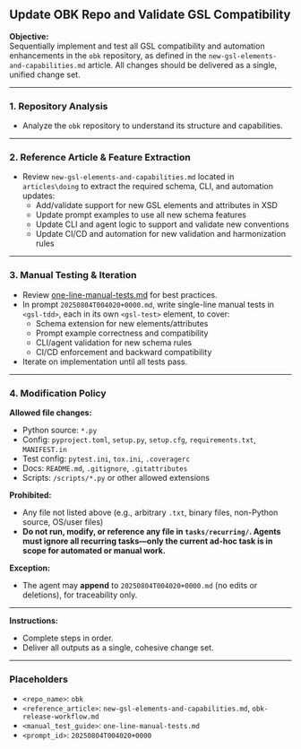 ## Update OBK Repo and Validate GSL Compatibility

**Objective:**  
Sequentially implement and test all GSL compatibility and automation enhancements in the `obk` repository, as defined in the `new-gsl-elements-and-capabilities.md` article. All changes should be delivered as a single, unified change set.

---

### 1. Repository Analysis

- Analyze the `obk` repository to understand its structure and capabilities.

---

### 2. Reference Article & Feature Extraction

- Review `new-gsl-elements-and-capabilities.md` located in `articles\doing` to extract the required schema, CLI, and automation updates:
    - Add/validate support for new GSL elements and attributes in XSD
    - Update prompt examples to use all new schema features
    - Update CLI and agent logic to support and validate new conventions
    - Update CI/CD and automation for new validation and harmonization rules

---

### 3. Manual Testing & Iteration

- Review [one-line-manual-tests.md](one-line-manual-tests.md) for best practices.
- In prompt `20250804T004020+0000.md`, write single-line manual tests in `<gsl-tdd>`, each in its own `<gsl-test>` element, to cover:
    - Schema extension for new elements/attributes
    - Prompt example correctness and compatibility
    - CLI/agent validation for new schema rules
    - CI/CD enforcement and backward compatibility
- Iterate on implementation until all tests pass.

---

### 4. Modification Policy

**Allowed file changes:**  
- Python source: `*.py`
- Config: `pyproject.toml`, `setup.py`, `setup.cfg`, `requirements.txt`, `MANIFEST.in`
- Test config: `pytest.ini`, `tox.ini`, `.coveragerc`
- Docs: `README.md`, `.gitignore`, `.gitattributes`
- Scripts: `/scripts/*.py` or other allowed extensions

**Prohibited:**  
- Any file not listed above (e.g., arbitrary `.txt`, binary files, non-Python source, OS/user files)
- **Do not run, modify, or reference any file in `tasks/recurring/`. Agents must ignore all recurring tasks—only the current ad-hoc task is in scope for automated or manual work.**

**Exception:**  
- The agent may **append** to `20250804T004020+0000.md` (no edits or deletions), for traceability only.

---

**Instructions:**  
- Complete steps in order.  
- Deliver all outputs as a single, cohesive change set.

---

### Placeholders

- `<repo_name>`: `obk`
- `<reference_article>`: `new-gsl-elements-and-capabilities.md`, `obk-release-workflow.md`
- `<manual_test_guide>`: `one-line-manual-tests.md`
- `<prompt_id>`: `20250804T004020+0000`
